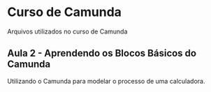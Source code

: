 # Curso de Camunda
Arquivos utilizados no curso de Camunda

## Aula 2 - Aprendendo os Blocos Básicos do Camunda

Utilizando o Camunda para modelar o processo de uma calculadora.
